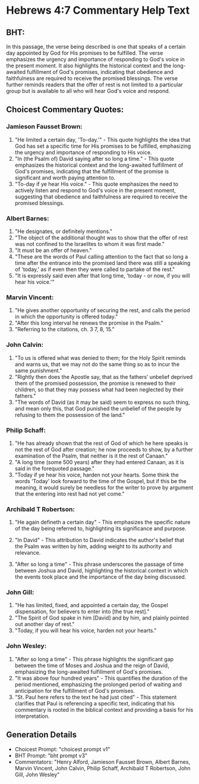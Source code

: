 # Hebrews 4:7 Commentary Help Text

## BHT:
In this passage, the verse being described is one that speaks of a certain day appointed by God for His promises to be fulfilled. The verse emphasizes the urgency and importance of responding to God's voice in the present moment. It also highlights the historical context and the long-awaited fulfillment of God's promises, indicating that obedience and faithfulness are required to receive the promised blessings. The verse further reminds readers that the offer of rest is not limited to a particular group but is available to all who will hear God's voice and respond.

## Choicest Commentary Quotes:
### Jamieson Fausset Brown:
1. "He limited a certain day, 'To-day.'" - This quote highlights the idea that God has set a specific time for His promises to be fulfilled, emphasizing the urgency and importance of responding to His voice.
2. "In (the Psalm of) David saying after so long a time." - This quote emphasizes the historical context and the long-awaited fulfillment of God's promises, indicating that the fulfillment of the promise is significant and worth paying attention to.
3. "To-day if ye hear His voice." - This quote emphasizes the need to actively listen and respond to God's voice in the present moment, suggesting that obedience and faithfulness are required to receive the promised blessings.

### Albert Barnes:
1. "He designates, or definitely mentions."
2. "The object of the additional thought was to show that the offer of rest was not confined to the Israelites to whom it was first made."
3. "It must be an offer of heaven."
4. "These are the words of Paul calling attention to the fact that so long a time after the entrance into the promised land there was still a speaking of 'today,' as if even then they were called to partake of the rest."
5. "It is expressly said even after that long time, 'today - or now, if you will hear his voice.'"

### Marvin Vincent:
1. "He gives another opportunity of securing the rest, and calls the period in which the opportunity is offered today."
2. "After this long interval he renews the promise in the Psalm."
3. "Referring to the citations, ch. 3 7, 8, 15."

### John Calvin:
1. "To us is offered what was denied to them; for the Holy Spirit reminds and warns us, that we may not do the same thing so as to incur the same punishment."
2. "Rightly then does the Apostle say, that as the fathers’ unbelief deprived them of the promised possession, the promise is renewed to their children, so that they may possess what had been neglected by their fathers."
3. "The words of David (as it may be said) seem to express no such thing, and mean only this, that God punished the unbelief of the people by refusing to them the possession of the land."

### Philip Schaff:
1. "He has already shown that the rest of God of which he here speaks is not the rest of God after creation; he now proceeds to show, by a further examination of the Psalm, that neither is it the rest of Canaan."
2. "A long time (some 500 years) after they had entered Canaan, as it is said in the forequoted passage."
3. "Today if ye hear his voice, harden not your hearts. Some think the words ‘Today’ look forward to the time of the Gospel, but if this be the meaning, it would surely be needless for the writer to prove by argument that the entering into rest had not yet come."

### Archibald T Robertson:
1. "He again defineth a certain day" - This emphasizes the specific nature of the day being referred to, highlighting its significance and purpose.

2. "In David" - This attribution to David indicates the author's belief that the Psalm was written by him, adding weight to its authority and relevance.

3. "After so long a time" - This phrase underscores the passage of time between Joshua and David, highlighting the historical context in which the events took place and the importance of the day being discussed.

### John Gill:
1. "He has limited, fixed, and appointed a certain day, the Gospel dispensation, for believers to enter into [the true rest]." 
2. "The Spirit of God spake in him [David] and by him, and plainly pointed out another day of rest." 
3. "Today, if you will hear his voice, harden not your hearts."

### John Wesley:
1. "After so long a time" - This phrase highlights the significant gap between the time of Moses and Joshua and the reign of David, emphasizing the long-awaited fulfillment of God's promises.
2. "It was above four hundred years" - This quantifies the duration of the period mentioned, emphasizing the prolonged period of waiting and anticipation for the fulfillment of God's promises.
3. "St. Paul here refers to the text he had just cited" - This statement clarifies that Paul is referencing a specific text, indicating that his commentary is rooted in the biblical context and providing a basis for his interpretation.


## Generation Details
- Choicest Prompt: "choicest prompt v1"
- BHT Prompt: "bht prompt v3"
- Commentators: "Henry Alford, Jamieson Fausset Brown, Albert Barnes, Marvin Vincent, John Calvin, Philip Schaff, Archibald T Robertson, John Gill, John Wesley"
